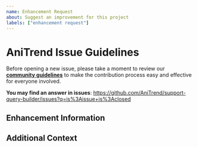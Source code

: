 ```yaml
---
name: Enhancement Request
about: Suggest an improvement for this project
labels: ["enhancement request"]
---
```


# AniTrend Issue Guidelines

Before opening a new issue, please take a moment to review our [**community guidelines**](https://github.com/AniTrend/support-query-builder/blob/develop/CONTRIBUTING.md) to make the contribution process easy and effective for everyone involved.

**You may find an answer in issues**:
https://github.com/AniTrend/support-query-builder/issues?q=is%3Aissue+is%3Aclosed


## Enhancement Information
<!-- Is your request related to a problem? Please describe and be concise. -->


## Additional Context
<!-- 
Any other information you might want to share, or that doesn't fit into any of the above headings.
If not please remove this section
-->
